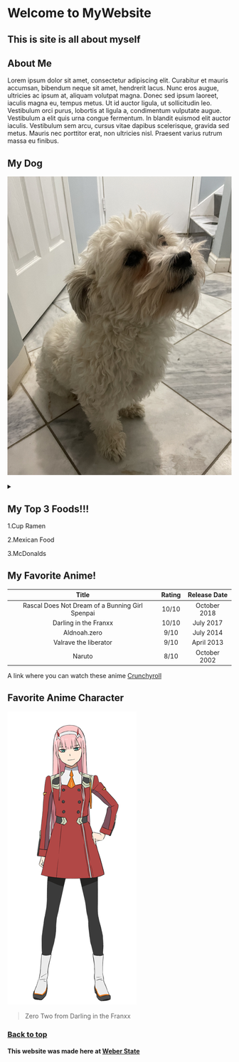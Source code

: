# Welcome to MyWebsite 
## This is site is all about myself

## About Me

Lorem ipsum dolor sit amet, consectetur adipiscing elit. Curabitur et mauris accumsan, bibendum neque sit amet, hendrerit lacus. Nunc eros augue, ultricies ac ipsum at, aliquam volutpat magna. Donec sed ipsum laoreet, iaculis magna eu, tempus metus. Ut id auctor ligula, ut sollicitudin leo. Vestibulum orci purus, lobortis at ligula a, condimentum vulputate augue. Vestibulum a elit quis urna congue fermentum. In blandit euismod elit auctor iaculis. Vestibulum sem arcu, cursus vitae dapibus scelerisque, gravida sed metus. Mauris nec porttitor erat, non ultricies nisl. Praesent varius rutrum massa eu finibus.


## My Dog

![Dog](IMG-0367.jpg)

<details>
<summary>  </summary>

Dogs name is KoKo

</details>


## My Top 3 Foods!!!

1.Cup Ramen

2.Mexican Food

3.McDonalds

## My Favorite Anime!

| Title | Rating| Release Date|
|:---:|:---:|:---:|
| Rascal Does Not Dream of a Bunning Girl Spenpai | 10/10 | October 2018|
| Darling in the Franxx | 10/10 | July 2017 |
| Aldnoah.zero | 9/10 | July 2014|
| Valrave the liberator | 9/10 | April 2013 |
| Naruto | 8/10 | October 2002|

A link where you can watch these anime [Crunchyroll](https://www.crunchyroll.com/ "Crunchyroll Homepage")


## Favorite Anime Character

![ZeroTwo](c_zerotwo_stand.png)

> Zero Two from Darling in the Franxx


### [Back to top](#welcome-to-mywebsite)

#### This website was made here at [Weber State](https://www.weber.edu/ "Webers Homepage")
